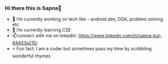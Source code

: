 ### Hi there this is Sapna👋

- 🔭 I’m currently working on tech like - android dev, DSA, problem solving etc
- 🌱 I’m currently learning CSE
- 📫connect with me on linkedin: https://www.linkedin.com/in/sapna-kul-84453a215/
- ⚡ Fun fact: I am a coder but sometimes pass my time by scribbling wonderful rhymes 
